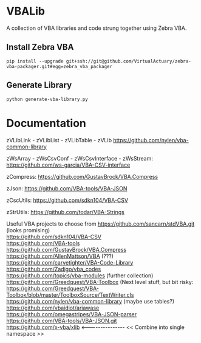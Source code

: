 # VBALib
 A collection of VBA libraries and code strung together using Zebra VBA.

## Install Zebra VBA
    pip install --upgrade git+ssh://git@github.com/VirtualActuary/zebra-vba-packager.git#egg=zebra_vba_packager

## Generate Library
    python generate-vba-library.py
    
# Documentation
zVLibLink - zVLibList - zVLibTable - zVLib
https://github.com/nylen/vba-common-library

zWsArray - zWsCsvConf - zWsCsvInterface - zWsStream:
https://github.com/ws-garcia/VBA-CSV-interface

zCompress:
https://github.com/GustavBrock/VBA.Compress

zJson:
https://github.com/VBA-tools/VBA-JSON

zCscUtils:
https://github.com/sdkn104/VBA-CSV

zStrUtils:
https://github.com/todar/VBA-Strings


Useful VBA projects to choose from
https://github.com/sancarn/stdVBA.git (looks promising) <br />
https://github.com/sdkn104/VBA-CSV <br />
https://github.com/VBA-tools <br />
https://github.com/GustavBrock/VBA.Compress <br />
https://github.com/AllenMattson/VBA (???) <br />
https://github.com/carvetighter/VBA-Code-Library <br />
https://github.com/Zadigo/vba_codes <br />
https://github.com/topics/vba-modules (further collection) <br />
https://github.com/Greedquest/VBA-Toolbox (Next level stuff, but bit risky:  <br />
https://github.com/Greedquest/VBA-Toolbox/blob/master/ToolboxSource/TextWriter.cls <br />
https://github.com/nylen/vba-common-library (maybe use tables?) <br />
https://github.com/vbaidiot/ariawase <br />
https://github.com/omegastripes/VBA-JSON-parser <br />
https://github.com/VBA-tools/VBA-JSON.git <br />
https://github.com/x-vba/xlib <--------------- << Combine into single namespace >> <br />
